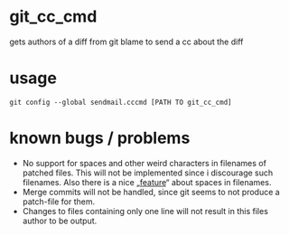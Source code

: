 # git_cc_cmd

gets authors of a diff from git blame to send a cc about the diff

# usage

	git config --global sendmail.cccmd [PATH TO git_cc_cmd]

# known bugs / problems

* No support for spaces and other weird characters in filenames of patched
  files. This will not be implemented since i discourage such filenames. Also
  there is a nice
„[feature](https://github.com/git/git/commit/1a9eb3b9d50367bee8fe85022684d812816fe531)“
  about spaces in filenames.
* Merge commits will not be handled, since git seems to not produce a patch-file
  for them.
* Changes to files containing only one line will not result in this files author
  to be output.

